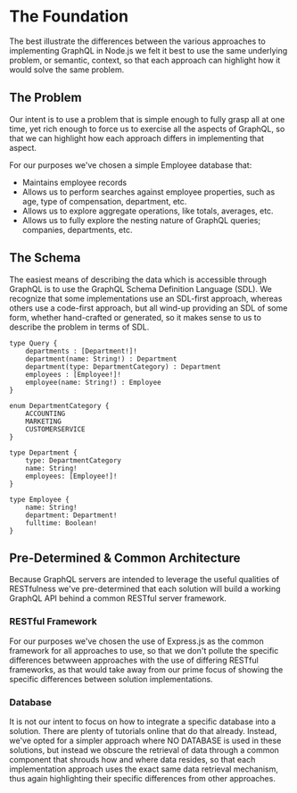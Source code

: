# The Foundation

The best illustrate the differences between the various approaches to implementing GraphQL in Node.js we felt it best to use the same underlying problem, or semantic, context, so that each approach can highlight how it would solve the same problem.

## The Problem

Our intent is to use a problem that is simple enough to fully grasp all at one time, yet rich enough to force us to exercise all the aspects of GraphQL, so that we can highlight how each approach differs in implementing that aspect.

For our purposes we've chosen a simple Employee database that:

* Maintains employee records
* Allows us to perform searches against employee properties, such as age, type of compensation, department, etc.
* Allows us to explore aggregate operations, like totals, averages, etc.
* Allows us to fully explore the nesting nature of GraphQL queries; companies, departments, etc.

## The Schema

The easiest means of describing the data which is accessible through GraphQL is to use the GraphQL Schema Definition Language (SDL). We recognize that some implementations use an SDL-first approach, whereas others use a code-first approach, but all wind-up providing an SDL of some form, whether hand-crafted or generated, so it makes sense to us to describe the problem in terms of SDL.

```
type Query {
    departments : [Department!]!
    department(name: String!) : Department
    department(type: DepartmentCategory) : Department
    employees : [Employee!]!
    employee(name: String!) : Employee
}

enum DepartmentCategory {
    ACCOUNTING
    MARKETING
    CUSTOMERSERVICE
}

type Department {
    type: DepartmentCategory
    name: String!
    employees: [Employee!]!
}

type Employee {
    name: String!
    department: Department!
    fulltime: Boolean!
}
```

## Pre-Determined & Common Architecture

Because GraphQL servers are intended to leverage the useful qualities of RESTfulness we've pre-determined that each solution will build a working GraphQL API behind a common RESTful server framework.

### RESTful Framework

For our purposes we've chosen the use of Express.js as the common framework for all approaches to use, so that we don't pollute the specific differences betwween approaches with the use of differing RESTful frameworks, as that would take away from our prime focus of showing the specific differences between solution implementations.

### Database

It is not our intent to focus on how to integrate a specific database into a solution. There are plenty of tutorials online that do that already. Instead, we've opted for a simpler approach where NO DATABASE is used in these solutions, but instead we obscure the retrieval of data through a common component that shrouds how and where data resides, so that each implementation approach uses the exact same data retrieval mechanism, thus again highlighting their specific differences from other approaches.
